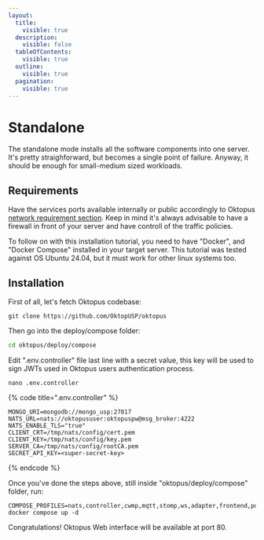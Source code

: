 ```yaml
---
layout:
  title:
    visible: true
  description:
    visible: false
  tableOfContents:
    visible: true
  outline:
    visible: true
  pagination:
    visible: true
---
```


# Standalone

The standalone mode installs all the software components into one server. It's pretty straighforward, but becomes a single point of failure. Anyway, it should be enough for small-medium sized workloads.

## Requirements

Have the services ports available internally or public accordingly to Oktopus [network requirement section](../requirements/network.md). Keep in mind it's always advisable to have a firewall in front of your server and have controll of the traffic policies.

To follow on with this installation tutorial, you need to have "Docker", and "Docker Compose" installed in your target server. This tutorial was tested against OS Ubuntu 24.04, but it must work for other linux systems too.

## Installation

First of all, let's fetch Oktopus codebase:

```
git clone https://github.com/OktopUSP/oktopus
```

Then go into the deploy/compose folder:

```bash
cd oktopus/deploy/compose
```

Edit ".env.controller" file last line with a secret value, this key will be used to sign JWTs used in Oktopus users authentication process.

```
nano .env.controller
```

{% code title=".env.controller" %}
```
MONGO_URI=mongodb://mongo_usp:27017
NATS_URL=nats://oktopususer:oktopuspw@msg_broker:4222
NATS_ENABLE_TLS="true"
CLIENT_CRT=/tmp/nats/config/cert.pem
CLIENT_KEY=/tmp/nats/config/key.pem
SERVER_CA=/tmp/nats/config/rootCA.pem
SECRET_API_KEY=<super-secret-key>
```
{% endcode %}

Once you've done the steps above, still inside "oktopus/deploy/compose" folder, run:

```
COMPOSE_PROFILES=nats,controller,cwmp,mqtt,stomp,ws,adapter,frontend,portainer docker compose up -d
```

Congratulations! Oktopus Web interface will be available at port 80.
